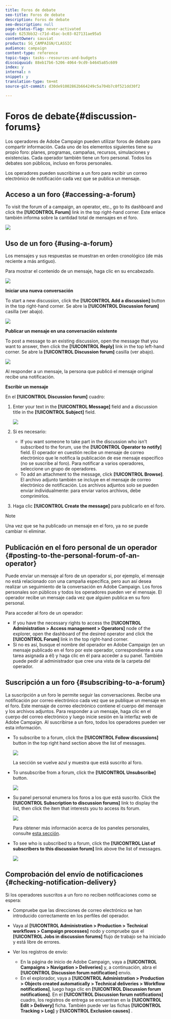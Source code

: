 ```yaml
---
title: Foros de debate
seo-title: Foros de debate
description: Foros de debate
seo-description: null
page-status-flag: never-activated
uuid: 6253bb32-c71d-45ac-bc03-027131ae95a5
contentOwner: sauviat
products: SG_CAMPAIGN/CLASSIC
audience: campaign
content-type: reference
topic-tags: tasks--resources-and-budgets
discoiquuid: 88eb17b6-5206-4064-9cd9-b4645a85c609
index: y
internal: n
snippet: y
translation-type: tm+mt
source-git-commit: d30de91002862b664249c5a704b7c0f521dd30f2

---
```



# Foros de debate{#discussion-forums}

Los operadores de Adobe Campaign pueden utilizar foros de debate para compartir información. Cada uno de los elementos siguientes tiene su propio foro: planes, programas, campañas, recursos, simulaciones y existencias. Cada operador también tiene un foro personal. Todos los debates son públicos, incluso en foros personales.

Los operadores pueden suscribirse a un foro para recibir un correo electrónico de notificación cada vez que se publica un mensaje.

## Acceso a un foro {#accessing-a-forum}

To visit the forum of a campaign, an operator, etc., go to its dashboard and click the **[!UICONTROL Forum]** link in the top right-hand corner. Este enlace también informa sobre la cantidad total de mensajes en el foro.

![](assets/mrm_forum_access_link.png)

## Uso de un foro {#using-a-forum}

Los mensajes y sus respuestas se muestran en orden cronológico (de más reciente a más antiguo).

Para mostrar el contenido de un mensaje, haga clic en su encabezado.

![](assets/mrm_forum_expand_msg.png)

**Iniciar una nueva conversación**

To start a new discussion, click the **[!UICONTROL Add a discussion]** button in the top right-hand corner. Se abre la **[!UICONTROL Discussion forum]** casilla (ver abajo).

![](assets/mrm_forum_new_thread.png)

**Publicar un mensaje en una conversación existente**

To post a message to an existing discussion, open the message that you want to answer, then click the **[!UICONTROL Reply]** link in the top left-hand corner. Se abre la **[!UICONTROL Discussion forum]** casilla (ver abajo).

![](assets/mrm_forum_answer_msg.png)

Al responder a un mensaje, la persona que publicó el mensaje original recibe una notificación.

**Escribir un mensaje**

En el **[!UICONTROL Discussion forum]** cuadro:

1. Enter your text in the **[!UICONTROL Message]** field and a discussion title in the **[!UICONTROL Subject]** field.

   ![](assets/mrm_forum_edit_msg.png)

1. Si es necesario:

   * If you want someone to take part in the discussion who isn&#39;t subscribed to the forum, use the **[!UICONTROL Operator to notify]** field. El operador en cuestión recibe un mensaje de correo electrónico que le notifica la publicación de ese mensaje específico (no se suscribe al foro). Para notificar a varios operadores, seleccione un grupo de operadores.
   * To add an attachment to the message, click **[!UICONTROL Browse]**. El archivo adjunto también se incluye en el mensaje de correo electrónico de notificación. Los archivos adjuntos solo se pueden enviar individualmente: para enviar varios archivos, debe comprimirlos.

1. Haga clic **[!UICONTROL Create the message]** para publicarlo en el foro.

>[!NOTE]
>
>Una vez que se ha publicado un mensaje en el foro, ya no se puede cambiar ni eliminar.

## Publicación en el foro personal de un operador {#posting-to-the-personal-forum-of-an-operator}

Puede enviar un mensaje al foro de un operador si, por ejemplo, el mensaje no está relacionado con una campaña específica, pero aun así desea realizar un seguimiento de la conversación en Adobe Campaign. Los foros personales son públicos y todos los operadores pueden ver el mensaje. El operador recibe un mensaje cada vez que alguien publica en su foro personal.

Para acceder al foro de un operador:

* If you have the necessary rights to access the **[!UICONTROL Administration > Access management > Operators]** node of the explorer, open the dashboard of the desired operator and click the **[!UICONTROL Forum]** link in the top right-hand corner.
* Si no es así, busque el nombre del operador en Adobe Campaign (en un mensaje publicado en el foro por este operador, correspondiente a una tarea asignada a él) y haga clic en él para acceder a su panel. También puede pedir al administrador que cree una vista de la carpeta del operador.

## Suscripción a un foro {#subscribing-to-a-forum}

La suscripción a un foro le permite seguir las conversaciones. Recibe una notificación por correo electrónico cada vez que se publique un mensaje en el foro. Este mensaje de correo electrónico contiene el cuerpo del mensaje y los archivos adjuntos. Para responder a un mensaje, haga clic en el cuerpo del correo electrónico y luego inicie sesión en la interfaz web de Adobe Campaign. Al suscribirse a un foro, todos los operadores pueden ver esta información.

* To subscribe to a forum, click the **[!UICONTROL Follow discussions]** button in the top right hand section above the list of messages.

   ![](assets/mrm_forum_subscribe.png)

   La sección se vuelve azul y muestra que está suscrito al foro.

* To unsubscribe from a forum, click the **[!UICONTROL Unsubscribe]** button.

   ![](assets/mrm_forum_unsubscribe.png)

* Su panel personal enumera los foros a los que está suscrito. Click the **[!UICONTROL Subscription to discussion forums]** link to display the list, then click the item that interests you to access its forum.

   ![](assets/platform_dashboard_operator_subscr_forums.png)

   Para obtener más información acerca de los paneles personales, consulte [esta sección](../../platform/using/access-management.md#operators).

* To see who is subscribed to a forum, click the **[!UICONTROL List of subscribers to this discussion forum]** link above the list of messages.

   ![](assets/mrm_forum_subscribers.png)

## Comprobación del envío de notificaciones {#checking-notification-delivery}

Si los operadores suscritos a un foro no reciben notificaciones como se espera:

* Compruebe que las direcciones de correo electrónico se han introducido correctamente en los perfiles del operador.
* Vaya al **[!UICONTROL Administration > Production > Technical workflows > Campaign processes]** nodo y compruebe que el **[!UICONTROL Jobs in discussion forums]** flujo de trabajo se ha iniciado y está libre de errores.
* Ver los registros de envío:

   * En la página de inicio de Adobe Campaign, vaya a **[!UICONTROL Campaigns > Navigation > Deliveries]** y, a continuación, abra el **[!UICONTROL Discussion forum notification]** envío.
   * En el explorador, vaya a **[!UICONTROL Administration > Production > Objects created automatically > Technical deliveries > Workflow notifications]**, luego haga clic en **[!UICONTROL Discussion forum notifications]**.
   En el **[!UICONTROL Discussion forum notifications]** cuadro, los registros de entrega se encuentran en la **[!UICONTROL Edit > Delivery]** ficha. También puede ver las fichas **[!UICONTROL Tracking > Log]** y **[!UICONTROL Exclusion causes]** .

